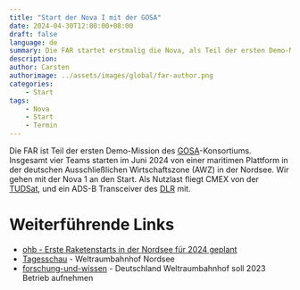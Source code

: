 ```yaml
---
title: "Start der Nova I mit der GOSA"
date: 2024-04-30T12:00:00+08:00
draft: false
language: de
summary: Die FAR startet erstmalig die Nova, als Teil der ersten Demo-Mission der GOSA... 
description: 
author: Carsten
authorimage: ../assets/images/global/far-author.png
categories: 
    - Start
tags:
    - Nova
    - Start 
    - Termin
---
```


Die FAR ist Teil der ersten Demo-Mission des [GOSA](https://de.wikipedia.org/wiki/German_Offshore_Spaceport_Alliance)-Konsortiums. Insgesamt vier Teams starten im Juni 2024 von einer maritimen Plattform in der deutschen Ausschließlichen Wirtschaftszone (AWZ) in der Nordsee. Wir gehen mit der Nova 1 an den Start. Als Nutzlast fliegt CMEX von der [TUDSat](https://tudsat.space), und ein ADS-B Transceiver des [DLR](https://dlr.de/) mit.

# Weiterführende Links

* [ohb - Erste Raketenstarts in der Nordsee für 2024 geplant](https://www.ohb.de/news/erste-raketenstarts-in-der-nordsee-fuer-2024-geplant-gosa-startet-erste-demo-mission)
* [Tagesschau](https://www.tagesschau.de/wissen/technologie/weltraumbahnhof-nordsee-102.html) - Weltraumbahnhof Nordsee
* [forschung-und-wissen](https://www.forschung-und-wissen.de/nachrichten/astronomie/deutschland-weltraumbahnhof-soll-2023-betrieb-aufnehmen-13374467) - Deutschland Weltraumbahnhof soll 2023 Betrieb aufnehmen
